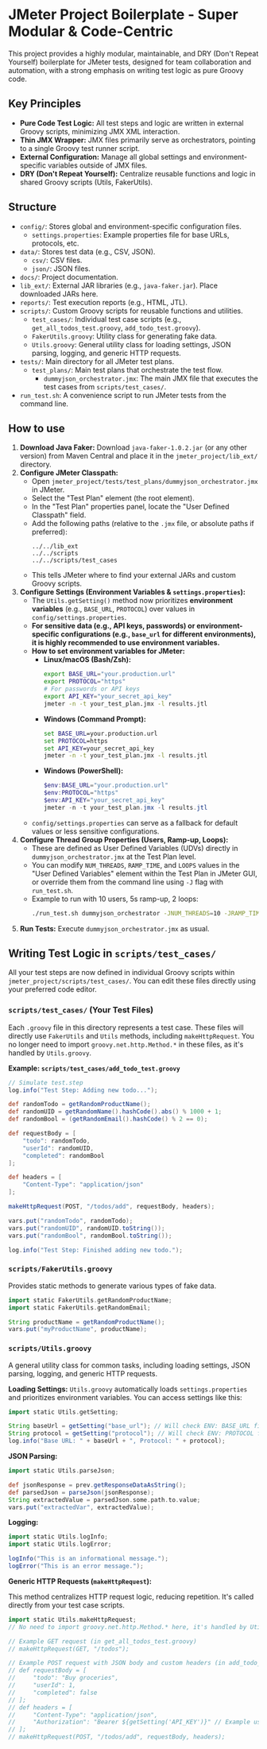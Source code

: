 # JMeter Project Boilerplate - Super Modular & Code-Centric

This project provides a highly modular, maintainable, and DRY (Don't Repeat Yourself) boilerplate for JMeter tests, designed for team collaboration and automation, with a strong emphasis on writing test logic as pure Groovy code.

## Key Principles

-   **Pure Code Test Logic:** All test steps and logic are written in external Groovy scripts, minimizing JMX XML interaction.
-   **Thin JMX Wrapper:** JMX files primarily serve as orchestrators, pointing to a single Groovy test runner script.
-   **External Configuration:** Manage all global settings and environment-specific variables outside of JMX files.
-   **DRY (Don't Repeat Yourself):** Centralize reusable functions and logic in shared Groovy scripts (Utils, FakerUtils).

## Structure

-   `config/`: Stores global and environment-specific configuration files.
    -   `settings.properties`: Example properties file for base URLs, protocols, etc.
-   `data/`: Stores test data (e.g., CSV, JSON).
    -   `csv/`: CSV files.
    -   `json/`: JSON files.
-   `docs/`: Project documentation.
-   `lib_ext/`: External JAR libraries (e.g., `java-faker.jar`). Place downloaded JARs here.
-   `reports/`: Test execution reports (e.g., HTML, JTL).
-   `scripts/`: Custom Groovy scripts for reusable functions and utilities.
    -   `test_cases/`: Individual test case scripts (e.g., `get_all_todos_test.groovy`, `add_todo_test.groovy`).
    -   `FakerUtils.groovy`: Utility class for generating fake data.
    -   `Utils.groovy`: General utility class for loading settings, JSON parsing, logging, and generic HTTP requests.
-   `tests/`: Main directory for all JMeter test plans.
    -   `test_plans/`: Main test plans that orchestrate the test flow.
        -   `dummyjson_orchestrator.jmx`: The main JMX file that executes the test cases from `scripts/test_cases/`.
-   `run_test.sh`: A convenience script to run JMeter tests from the command line.

## How to use

1.  **Download Java Faker:** Download `java-faker-1.0.2.jar` (or any other version) from Maven Central and place it in the `jmeter_project/lib_ext/` directory.
2.  **Configure JMeter Classpath:**
    *   Open `jmeter_project/tests/test_plans/dummyjson_orchestrator.jmx` in JMeter.
    *   Select the "Test Plan" element (the root element).
    *   In the "Test Plan" properties panel, locate the "User Defined Classpath" field.
    *   Add the following paths (relative to the `.jmx` file, or absolute paths if preferred):
        ```
        ../../lib_ext
        ../../scripts
        ../../scripts/test_cases
        ```
    *   This tells JMeter where to find your external JARs and custom Groovy scripts.
3.  **Configure Settings (Environment Variables & `settings.properties`):**
    *   The `Utils.getSetting()` method now prioritizes **environment variables** (e.g., `BASE_URL`, `PROTOCOL`) over values in `config/settings.properties`.
    *   **For sensitive data (e.g., API keys, passwords) or environment-specific configurations (e.g., `base_url` for different environments), it is highly recommended to use environment variables.**
    *   **How to set environment variables for JMeter:**
        *   **Linux/macOS (Bash/Zsh):**
            ```bash
            export BASE_URL="your.production.url"
            export PROTOCOL="https"
            # For passwords or API keys
            export API_KEY="your_secret_api_key"
            jmeter -n -t your_test_plan.jmx -l results.jtl
            ```
        *   **Windows (Command Prompt):**
            ```cmd
            set BASE_URL=your.production.url
            set PROTOCOL=https
            set API_KEY=your_secret_api_key
            jmeter -n -t your_test_plan.jmx -l results.jtl
            ```
        *   **Windows (PowerShell):**
            ```powershell
            $env:BASE_URL="your.production.url"
            $env:PROTOCOL="https"
            $env:API_KEY="your_secret_api_key"
            jmeter -n -t your_test_plan.jmx -l results.jtl
            ```
    *   `config/settings.properties` can serve as a fallback for default values or less sensitive configurations.
4.  **Configure Thread Group Properties (Users, Ramp-up, Loops):**
    *   These are defined as User Defined Variables (UDVs) directly in `dummyjson_orchestrator.jmx` at the Test Plan level.
    *   You can modify `NUM_THREADS`, `RAMP_TIME`, and `LOOPS` values in the "User Defined Variables" element within the Test Plan in JMeter GUI, or override them from the command line using `-J` flag with `run_test.sh`.
    *   Example to run with 10 users, 5s ramp-up, 2 loops:
        ```bash
        ./run_test.sh dummyjson_orchestrator -JNUM_THREADS=10 -JRAMP_TIME=5 -JLOOPS=2
        ```
5.  **Run Tests:** Execute `dummyjson_orchestrator.jmx` as usual.

## Writing Test Logic in `scripts/test_cases/`

All your test steps are now defined in individual Groovy scripts within `jmeter_project/scripts/test_cases/`. You can edit these files directly using your preferred code editor.

### `scripts/test_cases/` (Your Test Files)

Each `.groovy` file in this directory represents a test case. These files will directly use `FakerUtils` and `Utils` methods, including `makeHttpRequest`. You no longer need to import `groovy.net.http.Method.*` in these files, as it's handled by `Utils.groovy`.

**Example: `scripts/test_cases/add_todo_test.groovy`**

```groovy
// Simulate test.step
log.info("Test Step: Adding new todo...");

def randomTodo = getRandomProductName();
def randomUID = getRandomName().hashCode().abs() % 1000 + 1;
def randomBool = (getRandomEmail().hashCode() % 2 == 0);

def requestBody = [
    "todo": randomTodo,
    "userId": randomUID,
    "completed": randomBool
];

def headers = [
    "Content-Type": "application/json"
];

makeHttpRequest(POST, "/todos/add", requestBody, headers);

vars.put("randomTodo", randomTodo);
vars.put("randomUID", randomUID.toString());
vars.put("randomBool", randomBool.toString());

log.info("Test Step: Finished adding new todo.");
```

### `scripts/FakerUtils.groovy`

Provides static methods to generate various types of fake data.

```groovy
import static FakerUtils.getRandomProductName;
import static FakerUtils.getRandomEmail;

String productName = getRandomProductName();
vars.put("myProductName", productName);
```

### `scripts/Utils.groovy`

A general utility class for common tasks, including loading settings, JSON parsing, logging, and generic HTTP requests.

**Loading Settings:**
`Utils.groovy` automatically loads `settings.properties` and prioritizes environment variables. You can access settings like this:

```groovy
import static Utils.getSetting;

String baseUrl = getSetting("base_url"); // Will check ENV: BASE_URL first, then settings.properties
String protocol = getSetting("protocol"); // Will check ENV: PROTOCOL first, then settings.properties
log.info("Base URL: " + baseUrl + ", Protocol: " + protocol);
```

**JSON Parsing:**

```groovy
import static Utils.parseJson;

def jsonResponse = prev.getResponseDataAsString();
def parsedJson = parseJson(jsonResponse);
String extractedValue = parsedJson.some.path.to.value;
vars.put("extractedVar", extractedValue);
```

**Logging:**

```groovy
import static Utils.logInfo;
import static Utils.logError;

logInfo("This is an informational message.");
logError("This is an error message.");
```

**Generic HTTP Requests (`makeHttpRequest`):**

This method centralizes HTTP request logic, reducing repetition. It's called directly from your test case scripts.

```groovy
import static Utils.makeHttpRequest;
// No need to import groovy.net.http.Method.* here, it's handled by Utils.groovy

// Example GET request (in get_all_todos_test.groovy)
// makeHttpRequest(GET, "/todos");

// Example POST request with JSON body and custom headers (in add_todo_test.groovy)
// def requestBody = [
//     "todo": "Buy groceries",
//     "userId": 1,
//     "completed": false
// ];
// def headers = [
//     "Content-Type": "application/json",
//     "Authorization": "Bearer ${getSetting('API_KEY')}" // Example using an environment variable for API_KEY
// ];
// makeHttpRequest(POST, "/todos/add", requestBody, headers);
```